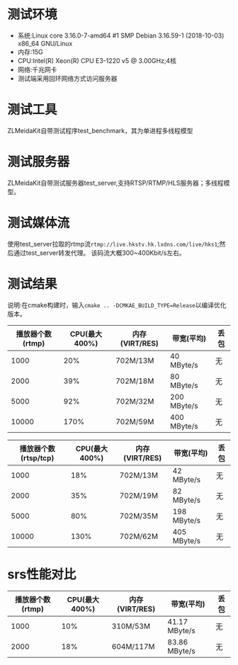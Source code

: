# 测试环境
- 系统:Linux core 3.16.0-7-amd64 #1 SMP Debian 3.16.59-1 (2018-10-03) x86_64 GNU/Linux
- 内存:15G
- CPU:Intel(R) Xeon(R) CPU E3-1220 v5 @ 3.00GHz;4核
- 网络:千兆网卡
- 测试端采用回环网络方式访问服务器

# 测试工具
ZLMeidaKit自带测试程序test_benchmark，其为单进程多线程模型

# 测试服务器
ZLMeidaKit自带测试服务器test_server,支持RTSP/RTMP/HLS服务器；多线程模型。

# 测试媒体流
使用test_server拉取的rtmp流`rtmp://live.hkstv.hk.lxdns.com/live/hks1`;然后通过test_server转发代理。
该码流大概300~400Kbit/s左右。

# 测试结果

说明:在cmake构建时，输入`cmake .. -DCMKAE_BUILD_TYPE=Release`以编译优化版本。

| 播放器个数(rtmp) | CPU(最大400%) | 内存(VIRT/RES) | 带宽(平均) | 丢包 |
| --- | --- | --- | --- | --- |
| 1000 | 20% | 702M/13M | 40 MByte/s | 无 |
| 2000 | 39% | 702M/18M | 80 MByte/s | 无 |
| 5000 | 92% | 702M/32M | 200 MByte/s | 无 |
| 10000 | 170% | 702M/59M | 400 MByte/s | 无 |

| 播放器个数(rtsp/tcp) | CPU(最大400%) | 内存(VIRT/RES) | 带宽(平均) | 丢包 |
| --- | --- | --- | --- | --- |
| 1000 | 18% | 702M/13M | 42 MByte/s| 无 |
| 2000 | 35% | 702M/19M | 82 MByte/s | 无 |
| 5000 | 80% | 702M/35M | 198 MByte/s | 无 |
| 10000 | 130% | 702M/62M | 405 MByte/s | 无 |

# srs性能对比
| 播放器个数(rtmp) | CPU(最大400%) | 内存(VIRT/RES) | 带宽(平均) | 丢包 |
| --- | --- | --- | --- | --- |
| 1000 | 10% | 310M/53M | 41.17 MByte/s | 无 |
| 2000 | 18% | 604M/117M | 83.86 MByte/s | 无 |

